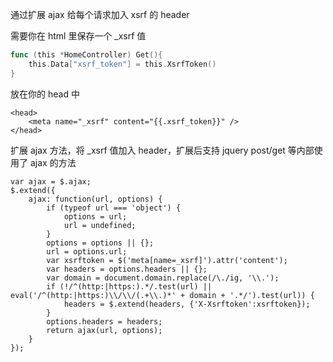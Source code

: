 通过扩展 ajax 给每个请求加入 xsrf 的 header

需要你在 html 里保存一个 _xsrf 值
```go
func (this *HomeController) Get(){        
    this.Data["xsrf_token"] = this.XsrfToken()
}
```
放在你的 head 中
```
<head>
    <meta name="_xsrf" content="{{.xsrf_token}}" />
</head>
```
扩展 ajax 方法，将 _xsrf 值加入 header，扩展后支持 jquery post/get 等内部使用了 ajax 的方法
```
var ajax = $.ajax;
$.extend({
    ajax: function(url, options) {
        if (typeof url === 'object') {
            options = url;
            url = undefined;
        }
        options = options || {};
        url = options.url;
        var xsrftoken = $('meta[name=_xsrf]').attr('content');
        var headers = options.headers || {};
        var domain = document.domain.replace(/\./ig, '\\.');
        if (!/^(http:|https:).*/.test(url) || eval('/^(http:|https:)\\/\\/(.+\\.)*' + domain + '.*/').test(url)) {
            headers = $.extend(headers, {'X-Xsrftoken':xsrftoken});
        }
        options.headers = headers;
        return ajax(url, options);
    }
});
```